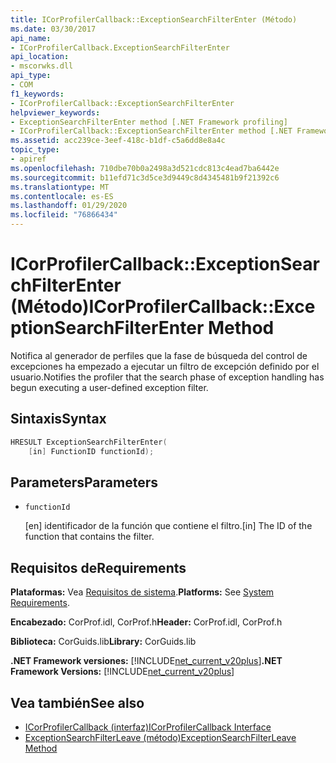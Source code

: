 ```yaml
---
title: ICorProfilerCallback::ExceptionSearchFilterEnter (Método)
ms.date: 03/30/2017
api_name:
- ICorProfilerCallback.ExceptionSearchFilterEnter
api_location:
- mscorwks.dll
api_type:
- COM
f1_keywords:
- ICorProfilerCallback::ExceptionSearchFilterEnter
helpviewer_keywords:
- ExceptionSearchFilterEnter method [.NET Framework profiling]
- ICorProfilerCallback::ExceptionSearchFilterEnter method [.NET Framework profiling]
ms.assetid: acc239ce-3eef-418c-b1df-c5a6dd8e8a4c
topic_type:
- apiref
ms.openlocfilehash: 710dbe70b0a2498a3d521cdc813c4ead7ba6442e
ms.sourcegitcommit: b11efd71c3d5ce3d9449c8d4345481b9f21392c6
ms.translationtype: MT
ms.contentlocale: es-ES
ms.lasthandoff: 01/29/2020
ms.locfileid: "76866434"
---
```

# <a name="icorprofilercallbackexceptionsearchfilterenter-method"></a><span data-ttu-id="885f9-102">ICorProfilerCallback::ExceptionSearchFilterEnter (Método)</span><span class="sxs-lookup"><span data-stu-id="885f9-102">ICorProfilerCallback::ExceptionSearchFilterEnter Method</span></span>
<span data-ttu-id="885f9-103">Notifica al generador de perfiles que la fase de búsqueda del control de excepciones ha empezado a ejecutar un filtro de excepción definido por el usuario.</span><span class="sxs-lookup"><span data-stu-id="885f9-103">Notifies the profiler that the search phase of exception handling has begun executing a user-defined exception filter.</span></span>  
  
## <a name="syntax"></a><span data-ttu-id="885f9-104">Sintaxis</span><span class="sxs-lookup"><span data-stu-id="885f9-104">Syntax</span></span>  
  
```cpp  
HRESULT ExceptionSearchFilterEnter(  
    [in] FunctionID functionId);  
```  
  
## <a name="parameters"></a><span data-ttu-id="885f9-105">Parameters</span><span class="sxs-lookup"><span data-stu-id="885f9-105">Parameters</span></span>

- `functionId`

  <span data-ttu-id="885f9-106">\[en] identificador de la función que contiene el filtro.</span><span class="sxs-lookup"><span data-stu-id="885f9-106">\[in] The ID of the function that contains the filter.</span></span>

## <a name="requirements"></a><span data-ttu-id="885f9-107">Requisitos de</span><span class="sxs-lookup"><span data-stu-id="885f9-107">Requirements</span></span>  
 <span data-ttu-id="885f9-108">**Plataformas:** Vea [Requisitos de sistema](../../../../docs/framework/get-started/system-requirements.md).</span><span class="sxs-lookup"><span data-stu-id="885f9-108">**Platforms:** See [System Requirements](../../../../docs/framework/get-started/system-requirements.md).</span></span>  
  
 <span data-ttu-id="885f9-109">**Encabezado:** CorProf.idl, CorProf.h</span><span class="sxs-lookup"><span data-stu-id="885f9-109">**Header:** CorProf.idl, CorProf.h</span></span>  
  
 <span data-ttu-id="885f9-110">**Biblioteca:** CorGuids.lib</span><span class="sxs-lookup"><span data-stu-id="885f9-110">**Library:** CorGuids.lib</span></span>  
  
 <span data-ttu-id="885f9-111">**.NET Framework versiones:** [!INCLUDE[net_current_v20plus](../../../../includes/net-current-v20plus-md.md)]</span><span class="sxs-lookup"><span data-stu-id="885f9-111">**.NET Framework Versions:** [!INCLUDE[net_current_v20plus](../../../../includes/net-current-v20plus-md.md)]</span></span>  
  
## <a name="see-also"></a><span data-ttu-id="885f9-112">Vea también</span><span class="sxs-lookup"><span data-stu-id="885f9-112">See also</span></span>

- [<span data-ttu-id="885f9-113">ICorProfilerCallback (interfaz)</span><span class="sxs-lookup"><span data-stu-id="885f9-113">ICorProfilerCallback Interface</span></span>](icorprofilercallback-interface.md)
- [<span data-ttu-id="885f9-114">ExceptionSearchFilterLeave (método)</span><span class="sxs-lookup"><span data-stu-id="885f9-114">ExceptionSearchFilterLeave Method</span></span>](icorprofilercallback-exceptionsearchfilterleave-method.md)
